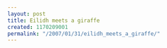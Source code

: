 ```yaml
---
layout: post
title: Eilidh meets a giraffe
created: 1170209001
permalink: "/2007/01/31/eilidh_meets_a_giraffe/"
---
```


